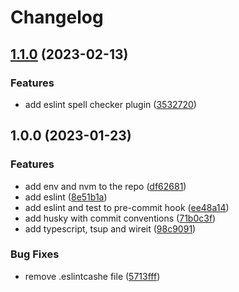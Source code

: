 # Changelog

## [1.1.0](https://github.com/mohokh67/typescript-project-setup/compare/v1.0.0...v1.1.0) (2023-02-13)


### Features

* add eslint spell checker plugin ([3532720](https://github.com/mohokh67/typescript-project-setup/commit/35327209a3f6305ab4318ae2755c5247dd737472))

## 1.0.0 (2023-01-23)


### Features

* add env and nvm to the repo ([df62681](https://github.com/mohokh67/typescript-project-setup/commit/df626815ae9a6a1844f314cfb85b25161114c387))
* add eslint ([8e51b1a](https://github.com/mohokh67/typescript-project-setup/commit/8e51b1a1290fa2dc1d957030144314b7adc338a4))
* add eslint and test to pre-commit hook ([ee48a14](https://github.com/mohokh67/typescript-project-setup/commit/ee48a14a5a5526df01bfc3894e2477bcb26a2092))
* add husky with commit conventions ([71b0c3f](https://github.com/mohokh67/typescript-project-setup/commit/71b0c3f0bda8ac2a10f0b92261375e4a03b49cd3))
* add typescript, tsup and wireit ([98c9091](https://github.com/mohokh67/typescript-project-setup/commit/98c90918c11a2ec846e608210a7c836a04bb072c))


### Bug Fixes

* remove .eslintcashe file ([5713fff](https://github.com/mohokh67/typescript-project-setup/commit/5713fff88382c7860725fd736af7918b91f7323d))
